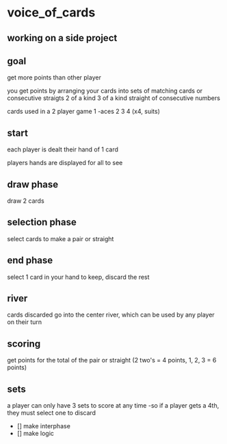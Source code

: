 # voice_of_cards

## working on a side project

goal
----
get more points than other player

you get points by arranging your cards into sets of matching cards or consecutive straigts
2 of a kind
3 of a kind
straight of consecutive numbers



cards used in a 2 player game
1 -aces
2
3
4
(x4, suits)


start
-------
each player is dealt their hand of 1 card

players hands are displayed for all to see



draw phase
----------
draw 2 cards


selection phase
---------------
select cards to make a pair or straight


end phase
----------
select 1 card in your hand to keep, discard the rest


river
---------
cards discarded go into the center river, which can be used by any player on their turn




scoring
----------
get points for the total of the pair or straight (2 two's = 4 points, 1, 2, 3 = 6 points)


sets
-------
a player can only have 3 sets to score at any time
-so if a player gets a 4th, they must select one to discard


- [] make interphase
- [] make logic
